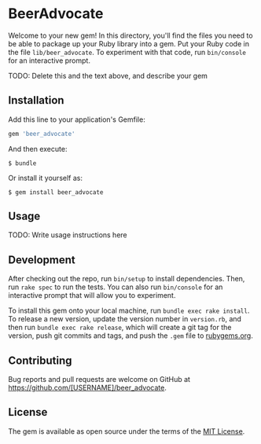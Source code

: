 # BeerAdvocate

Welcome to your new gem! In this directory, you'll find the files you need to be able to package up your Ruby library into a gem. Put your Ruby code in the file `lib/beer_advocate`. To experiment with that code, run `bin/console` for an interactive prompt.

TODO: Delete this and the text above, and describe your gem

## Installation

Add this line to your application's Gemfile:

```ruby
gem 'beer_advocate'
```

And then execute:

    $ bundle

Or install it yourself as:

    $ gem install beer_advocate

## Usage

TODO: Write usage instructions here

## Development

After checking out the repo, run `bin/setup` to install dependencies. Then, run `rake spec` to run the tests. You can also run `bin/console` for an interactive prompt that will allow you to experiment.

To install this gem onto your local machine, run `bundle exec rake install`. To release a new version, update the version number in `version.rb`, and then run `bundle exec rake release`, which will create a git tag for the version, push git commits and tags, and push the `.gem` file to [rubygems.org](https://rubygems.org).

## Contributing

Bug reports and pull requests are welcome on GitHub at https://github.com/[USERNAME]/beer_advocate.


## License

The gem is available as open source under the terms of the [MIT License](http://opensource.org/licenses/MIT).

